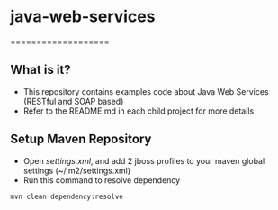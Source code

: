 # java-web-services
===================

## What is it?
* This repository contains examples code about Java Web Services (RESTful and SOAP based)
* Refer to the README.md in each child project for more details

## Setup Maven Repository
* Open *settings.xml*, and add 2 jboss profiles to your maven global settings (~/.m2/settings.xml)
* Run this command to resolve dependency
```
mvn clean dependency:resolve
```
